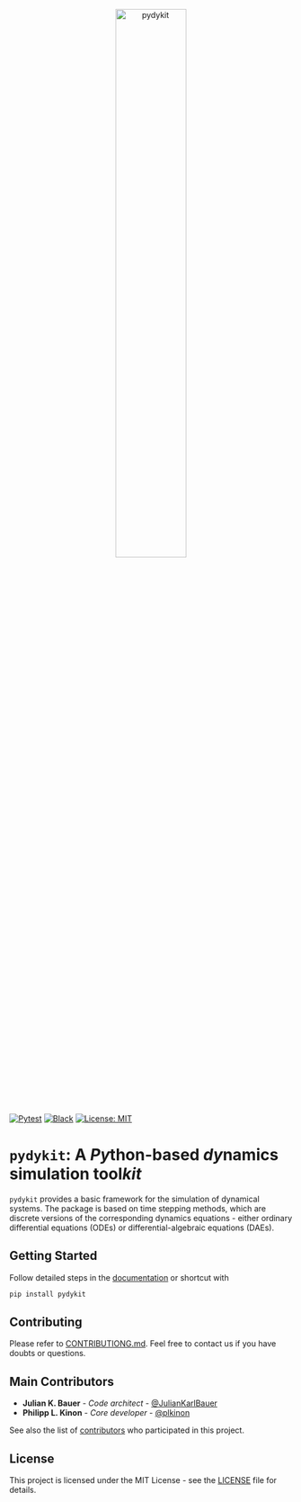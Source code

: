 <p align="center">
  <a href="https://github.com/pydykit/pydykit"><img alt="pydykit" src="docs/assets/banner.png" width="50%"></a>
</p>
<!-- As soon as we have pydykit public, we can include the image in the pypi readme by exchanging the link with: https://raw.githubusercontent.com/pydykit/pydykit/main/docs/assets/banner.png -->

[![Pytest](https://github.com/pydykit/pydykit/actions/workflows/pytest.yml/badge.svg)](https://github.com/pydykit/pydykit/actions/workflows/pytest.yml)
[![Black](https://img.shields.io/badge/code%20style-black-000000.svg)](https://github.com/psf/black)
[![License: MIT](https://img.shields.io/badge/License-MIT-yellow.svg)](LICENSE)

<!-- [![PyPI](https://img.shields.io/pypi/v/pydykit?style=flat-square)](https://pypi.org/project/pydykit)
[![PyPI - Implementation](https://img.shields.io/pypi/implementation/pydykit?style=flat-square)](https://pypi.org/project/pydykit)
[![PyPI - Python Version](https://img.shields.io/pypi/pyversions/pydykit?style=flat-square)](https://pypi.org/project/pydykit) -->

# `pydykit`: A *Py*thon-based *dy*namics simulation tool*kit*

`pydykit` provides a basic framework for the simulation of dynamical systems.
The package is based on time stepping methods,
which are discrete versions of the corresponding dynamics equations - either ordinary differential equations (ODEs) or differential-algebraic equations (DAEs).

## Getting Started

Follow detailed steps in the
[documentation][pydykit_docs]
or shortcut with

```bash
pip install pydykit
```

## Contributing

Please refer to [CONTRIBUTIONG.md](CONTRIBUTING.md).
Feel free to contact us if you have doubts or questions.

## Main Contributors

- **Julian K. Bauer** - _Code architect_ - [@JulianKarlBauer](https://github.com/JulianKarlBauer)
- **Philipp L. Kinon** - _Core developer_ - [@plkinon](https://github.com/plkinon)

See also the list of [contributors](https://github.com/pydykit/pydykit/contributors) who participated in this project.

## License

This project is licensed under the MIT License - see the [LICENSE](LICENSE) file for details.

[pydykit_docs]: https://pydykit.github.io/pydykit/
